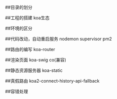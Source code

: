 

##目录的划分

##工程的搭建
koa生态

##环境的区分

##代码改动，自动重启服务
nodemon
supervisor
pm2

##路由的编写
koa-router

##渲染页面
koa-swig
co(兼容)

##静态资源服务器
koa-static

##真假路由
koa2-connect-history-api-fallback

##容错处理